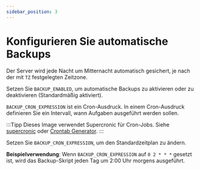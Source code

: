 ```yaml
---
sidebar_position: 3
---
```


# Konfigurieren Sie automatische Backups

Der Server wird jede Nacht um Mitternacht automatisch gesichert, je nach der mit `TZ` festgelegten Zeitzone.

Setzen Sie `BACKUP_ENABLED`, um automatische Backups zu aktivieren oder zu deaktivieren (Standardmäßig aktiviert).

`BACKUP_CRON_EXPRESSION` ist ein Cron-Ausdruck. In einem Cron-Ausdruck definieren Sie ein Intervall, wann Aufgaben ausgeführt werden sollen.

:::Tipp
Dieses Image verwendet Supercronic für Cron-Jobs.
Siehe [supercronic](https://github.com/aptible/supercronic#crontab-format)
oder [Crontab Generator](https://crontab-generator.org).
:::

Setzen Sie `BACKUP_CRON_EXPRESSION`, um den Standardzeitplan zu ändern.

**Beispielverwendung**: Wenn `BACKUP_CRON_EXPRESSION` auf `0 2 * * *` gesetzt ist, wird das Backup-Skript jeden Tag um 2:00 Uhr morgens ausgeführt.
